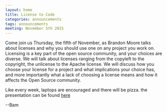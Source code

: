 ```yaml
---
layout: home
title: License to Code
categories: announcements
tags: announcements
meeting: November 5th 2015
---
```


Come join us Thursday, the fifth of November, as Brandon Moore talks about licenses and why you should use one on any project you work on. Licensing is a key part of the open source community, and your choices are diverse. We will talk about licenses ranging from the copyleft to the copyright, the unlicense to the Apache license. We will discuss how you choose your license for a project and what implications your choice has, and more importantly what a lack of choosing a license means and how it affects the Open Source community.

Like every week, laptops are encouraged and there will be pizza.
the presentation can be found [here](https://github.com/moore3071/license_presentation)

--Bam
